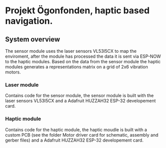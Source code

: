 # Projekt Ögonfonden, haptic based navigation.

## System overview

The sensor module uses the laser sensors VL53l5CX to map the enviroment, after the module has processed the data it is sent via ESP-NOW to the haptic modules. Based on the data from the sensor module the haptic modules generates a representations matrix on a grid of 2x6 vibration motors.

### Laser module

Contains code for the sensor module, the sensor module is built with the laser sensors VL53l5CX and a Adafruit HUZZAH32 ESP-32 developement card. 

### Haptic module

Contains code for the haptic module, the haptic moudle is built with a custom PCB (see the folder Motor driver card for schematic, assembly and gerber files) and a Adafruit HUZZAH32 ESP-32 developement card.